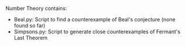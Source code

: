 Number Theory contains:

- Beal.py: Script to find a counterexample of Beal's conjecture (none found so far)
- Simpsons.py: Script to generate close counterexamples of Fermant's Last Theorem
